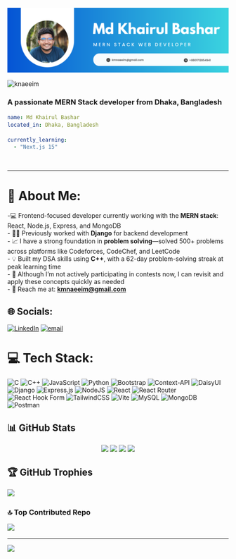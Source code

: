 ![Header](https://raw.githubusercontent.com/knaeeim/knaeeim/main/Md%20Khairul%20Bashar%20github%20banner.png)

<p align="left"> <img src="https://komarev.com/ghpvc/?username=knaeeim&label=Profile%20views&color=0e75b6&style=flat" alt="knaeeim" /> </p>

### A passionate MERN Stack developer from Dhaka, Bangladesh

```yaml
name: Md Khairul Bashar
located_in: Dhaka, Bangladesh
  
currently_learning: 
  - "Next.js 15"
```

<br clear="right"/>

---

# 💫 About Me:
-💻 Frontend-focused developer currently working with the **MERN stack**: React, Node.js, Express, and MongoDB  <br>- 🧑‍💼 Previously worked with **Django** for backend development  <br>- 📈 I have a strong foundation in **problem solving**—solved 500+ problems across platforms like Codeforces, CodeChef, and LeetCode  <br>- 💡 Built my DSA skills using **C++**, with a 62-day problem-solving streak at peak learning time  <br>- 🔁 Although I’m not actively participating in contests now, I can revisit and apply these concepts quickly as needed  <br>- 📧 Reach me at: **kmnaeeim@gmail.com**<br>


## 🌐 Socials:
[![LinkedIn](https://img.shields.io/badge/LinkedIn-%230077B5.svg?logo=linkedin&logoColor=white)](https://linkedin.com/in/khairulnaeeim) [![email](https://img.shields.io/badge/Email-D14836?logo=gmail&logoColor=white)](mailto:kmnaeeim@gmail.com) 

# 💻 Tech Stack:
![C](https://img.shields.io/badge/c-%2300599C.svg?style=for-the-badge&logo=c&logoColor=white) ![C++](https://img.shields.io/badge/c++-%2300599C.svg?style=for-the-badge&logo=c%2B%2B&logoColor=white) ![JavaScript](https://img.shields.io/badge/javascript-%23323330.svg?style=for-the-badge&logo=javascript&logoColor=%23F7DF1E) ![Python](https://img.shields.io/badge/python-3670A0?style=for-the-badge&logo=python&logoColor=ffdd54) ![Bootstrap](https://img.shields.io/badge/bootstrap-%238511FA.svg?style=for-the-badge&logo=bootstrap&logoColor=white) ![Context-API](https://img.shields.io/badge/Context--Api-000000?style=for-the-badge&logo=react) ![DaisyUI](https://img.shields.io/badge/daisyui-5A0EF8?style=for-the-badge&logo=daisyui&logoColor=white) ![Django](https://img.shields.io/badge/django-%23092E20.svg?style=for-the-badge&logo=django&logoColor=white) ![Express.js](https://img.shields.io/badge/express.js-%23404d59.svg?style=for-the-badge&logo=express&logoColor=%2361DAFB) ![NodeJS](https://img.shields.io/badge/node.js-6DA55F?style=for-the-badge&logo=node.js&logoColor=white) ![React](https://img.shields.io/badge/react-%2320232a.svg?style=for-the-badge&logo=react&logoColor=%2361DAFB) ![React Router](https://img.shields.io/badge/React_Router-CA4245?style=for-the-badge&logo=react-router&logoColor=white) ![React Hook Form](https://img.shields.io/badge/React%20Hook%20Form-%23EC5990.svg?style=for-the-badge&logo=reacthookform&logoColor=white) ![TailwindCSS](https://img.shields.io/badge/tailwindcss-%2338B2AC.svg?style=for-the-badge&logo=tailwind-css&logoColor=white) ![Vite](https://img.shields.io/badge/vite-%23646CFF.svg?style=for-the-badge&logo=vite&logoColor=white) ![MySQL](https://img.shields.io/badge/mysql-4479A1.svg?style=for-the-badge&logo=mysql&logoColor=white) ![MongoDB](https://img.shields.io/badge/MongoDB-%234ea94b.svg?style=for-the-badge&logo=mongodb&logoColor=white) ![Postman](https://img.shields.io/badge/Postman-FF6C37?style=for-the-badge&logo=postman&logoColor=white)

## 📊 GitHub Stats

<div align="center">

<!-- Main stats row -->
<img height="200" src="https://github-readme-stats.vercel.app/api?username=knaeeim&show_icons=true&theme=react&hide_border=true&bg_color=0D1117&title_color=58A6FF&icon_color=1F6FEB&text_color=C9D1D9&border_radius=10" />
<img height="200" src="https://github-readme-stats.vercel.app/api/top-langs/?username=knaeeim&layout=compact&theme=react&hide_border=true&bg_color=0D1117&title_color=58A6FF&text_color=C9D1D9&border_radius=10&langs_count=8" />

<!-- Streak stats -->
<img src="https://streak-stats.demolab.com/?user=knaeeim&theme=react&hide_border=true&background=0D1117&stroke=58A6FF&ring=1F6FEB&fire=FF6B6B&currStreakLabel=C9D1D9&sideNums=C9D1D9&currStreakNum=58A6FF&dates=C9D1D9&sideLabels=C9D1D9&border_radius=10" />

<!-- Activity Graph -->
<img src="https://github-readme-activity-graph.vercel.app/graph?username=knaeeim&custom_title=My%20Contribution%20Graph&bg_color=0D1117&color=58A6FF&line=1F6FEB&point=FF6B6B&area=true&hide_border=true&border_radius=10" />

</div>



## 🏆 GitHub Trophies
![](https://github-profile-trophy.vercel.app/?username=knaeeim&theme=radical&no-frame=true&no-bg=false&margin-w=4)

### 🔝 Top Contributed Repo
![](https://github-contributor-stats.vercel.app/api?username=knaeeim&limit=5&theme=dark&combine_all_yearly_contributions=true)

---
[![](https://visitcount.itsvg.in/api?id=knaeeim&icon=0&color=0)](https://visitcount.itsvg.in)

<!-- Proudly created with GPRM ( https://gprm.itsvg.in ) -->
